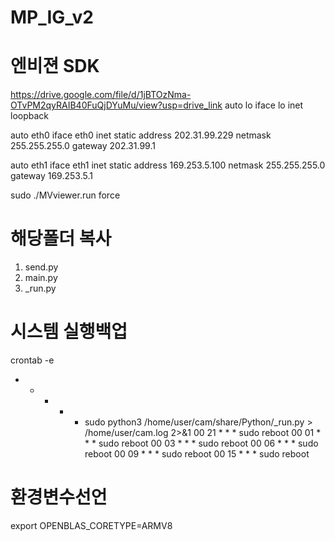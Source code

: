 # MP_IG_v2
# 엔비젼 SDK
https://drive.google.com/file/d/1jBTOzNma-OTvPM2qyRAIB40FuQjDYuMu/view?usp=drive_link
auto lo
iface lo inet loopback

auto eth0 
iface eth0 inet static 
address 202.31.99.229
netmask 255.255.255.0
gateway 202.31.99.1

auto eth1 
iface eth1 inet static 
address 169.253.5.100
netmask 255.255.255.0
gateway 169.253.5.1

sudo ./MVviewer.run force 

# 해당폴더 복사
1. send.py
2. main.py
3. _run.py

# 시스템 실행백업
crontab -e
* * * * * sudo python3 /home/user/cam/share/Python/_run.py > /home/user/cam.log 2>&1
00 21 * * * sudo reboot
00 01 * * * sudo reboot
00 03 * * * sudo reboot
00 06 * * * sudo reboot
00 09 * * * sudo reboot
00 15 * * * sudo reboot


# 환경변수선언
export OPENBLAS_CORETYPE=ARMV8
